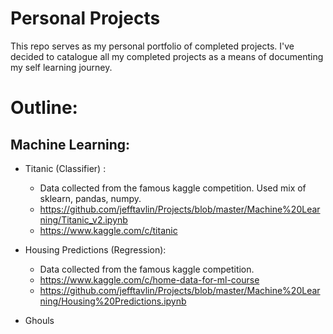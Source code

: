 # Personal Projects

This repo serves as my personal portfolio of completed projects. I've decided to catalogue all my completed projects as a means of documenting my self learning journey.


# Outline:

## Machine Learning:

- Titanic (Classifier) :
  - Data collected from the famous kaggle competition. Used mix of sklearn, pandas, numpy.
  - https://github.com/jefftavlin/Projects/blob/master/Machine%20Learning/Titanic_v2.ipynb
  - https://www.kaggle.com/c/titanic
  
- Housing Predictions (Regression):
  - Data collected from the famous kaggle competition.
  - https://www.kaggle.com/c/home-data-for-ml-course
  - https://github.com/jefftavlin/Projects/blob/master/Machine%20Learning/Housing%20Predictions.ipynb

- Ghouls 
